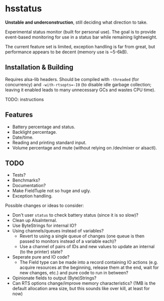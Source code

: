 hsstatus
========

**Unstable and underconstruction**, still deciding what direction to take.

Experimental status monitor (built for personal use). The goal is to provide
event-based monitoring for use in a status bar while remaining lightweight.

The current feature set is limited, exception handling is far from great, but
performance appears to be decent (memory use is ~5-6kB).

Installation & Building
-----------------------

Requires alsa-lib headers. Should be compiled with `-threaded` (for
concurrency) and `-with-rtsopts=-I0` (to disable idle garbage collection;
leaving it enabled leads to many unnecessary GCs and wastes CPU time).

TODO: instructions

Features
--------

-   Battery percentage and status.
-   Backlight percentage.
-   Date/time.
-   Reading and printing standard input.
-   Volume percentage and mute (without relying on /dev/mixer or alsactl).

TODO
----

-   Tests?
-   Benchmarks?
-   Documentation?
-   Make FieldTuple not so huge and ugly.
-   Exception handling.

Possible changes or ideas to consider:

-   Don't user `status` to check battery status (since it is so slow)?
-   Clean up AlsaInternal.
-   Use ByteStrings for internal IO?
-   Using channels/queues instead of variables?
    -   Revert to using a single queue of changes (one queue is then passed
        to monitors instead of a variable each)?
    -   Use a channel of pairs of IDs and new values to update an internal
        (to the printer) state?
-   Seperate pure and IO code?
    -   The Field type can be made into a record containing IO actions (e.g.
        acquire resources at the beginning, release them at the end, wait for
        new changes, etc.) and pure code to run in between?
-   Opinionate fields to output (Byte)Strings?
-   Can RTS options change/improve memory characteristics? (1MB is the
    default allocation area size, but this sounds like over kill, at least
    for now)
